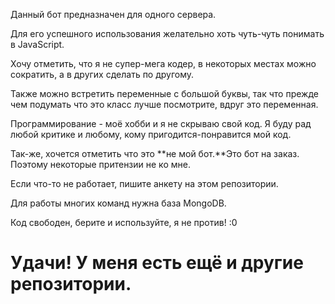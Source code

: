 Данный бот предназначен для одного сервера. 

Для его успешного использования желательно хоть чуть-чуть понимать в JavaScript.

Хочу отметить, что я не супер-мега кодер, в некоторых местах можно сократить, а в других сделать по другому.

Также можно встретить переменные с большой буквы, так что прежде чем подумать что это класс лучше посмотрите, вдруг это переменная.

Программирование - моё хобби и я не скрываю свой код. Я буду рад любой критике и любому, кому пригодится-понравится мой код.

Так-же, хочется отметить что это **не мой бот.**Это бот на заказ. Поэтому некоторые притензии не ко мне.

Если что-то не работает, пишите анкету на этом репозитории.

Для работы многих команд нужна база MongoDB.

Код свободен, берите и используйте, я не против! :0
# Удачи! У меня есть ещё и другие репозитории.